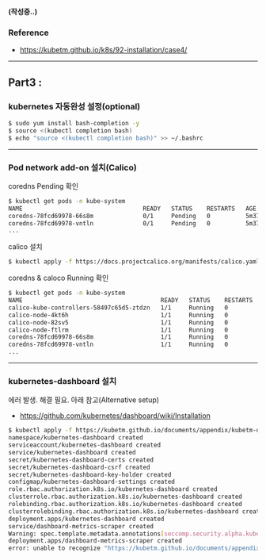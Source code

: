 **(작성중..)**

### Reference
- https://kubetm.github.io/k8s/92-installation/case4/
----
## Part3 : 

### kubernetes 자동완성 설정(optional)
```bash
$ sudo yum install bash-completion -y
$ source <(kubectl completion bash)
$ echo "source <(kubectl completion bash)" >> ~/.bashrc
```

----
### Pod network add-on 설치(Calico)
coredns Pending 확인
```bash
$ kubectl get pods -n kube-system
NAME                                  READY   STATUS    RESTARTS   AGE
coredns-78fcd69978-66s8m              0/1     Pending   0          5m37s
coredns-78fcd69978-vntln              0/1     Pending   0          5m37s
...
```

calico 설치
```bash
$ kubectl apply -f https://docs.projectcalico.org/manifests/calico.yaml
```

coredns & caloco Running 확인
```bash
$ kubectl get pods -n kube-system
NAME                                       READY   STATUS    RESTARTS   AGE
calico-kube-controllers-58497c65d5-ztdzn   1/1     Running   0          81s
calico-node-4kt6h                          1/1     Running   0          81s
calico-node-82sv5                          1/1     Running   0          81s
calico-node-ftlrm                          1/1     Running   0          81s
coredns-78fcd69978-66s8m                   1/1     Running   0          10m
coredns-78fcd69978-vntln                   1/1     Running   0          10m
...
```
----
### kubernetes-dashboard 설치
에러 발생. 해결 필요. 아래 참고(Alternative setup)
- https://github.com/kubernetes/dashboard/wiki/Installation
```bash
$ kubectl apply -f https://kubetm.github.io/documents/appendix/kubetm-dashboard-v2.0.0.yaml
namespace/kubernetes-dashboard created
serviceaccount/kubernetes-dashboard created
service/kubernetes-dashboard created
secret/kubernetes-dashboard-certs created
secret/kubernetes-dashboard-csrf created
secret/kubernetes-dashboard-key-holder created
configmap/kubernetes-dashboard-settings created
role.rbac.authorization.k8s.io/kubernetes-dashboard created
clusterrole.rbac.authorization.k8s.io/kubernetes-dashboard created
rolebinding.rbac.authorization.k8s.io/kubernetes-dashboard created
clusterrolebinding.rbac.authorization.k8s.io/kubernetes-dashboard created
deployment.apps/kubernetes-dashboard created
service/dashboard-metrics-scraper created
Warning: spec.template.metadata.annotations[seccomp.security.alpha.kubernetes.io/pod]: deprecated since v1.19; use the "seccompProfile" field instead
deployment.apps/dashboard-metrics-scraper created
error: unable to recognize "https://kubetm.github.io/documents/appendix/kubetm-dashboard-v2.0.0.yaml": no matches for kind "ClusterRoleBinding" in version "rbac.authorization.k8s.io/v1beta1"
```

